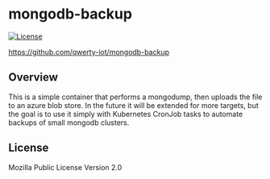 mongodb-backup
======

[![License](https://img.shields.io/github/license/qwerty-iot/coap)](https://opensource.org/licenses/MPL-2.0)

https://github.com/qwerty-iot/mongodb-backup

Overview
--------
This is a simple container that performs a mongodump, then uploads the file to an azure blob store.  In the future it will be extended for more targets, but the goal is to use it simply with Kubernetes CronJob tasks to automate backups of small mongodb clusters.

License
-------

Mozilla Public License Version 2.0
